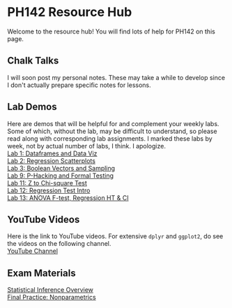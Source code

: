 # PH142 Resource Hub
Welcome to the resource hub! You will find lots of help for PH142 on this page.

## Chalk Talks
I will soon post my personal notes. These may take a while to develop since I don't actually prepare specific notes for lessons.

## Lab Demos
Here are demos that will be helpful for and complement your weekly labs. Some of which, without the lab, may be difficult to understand, so please read along with corresponding lab assignments. I marked these labs by week, not by actual number of labs, I think. I apologize.
<br>
<a href="lab_demos/lab_1/lab_1_demo.html">Lab 1: Dataframes and Data Viz</a>
<br>
<a href="lab_demos/lab_2/lab_2_demo.html">Lab 2: Regression Scatterplots</a>
<br>
<a href="lab_demos/lab_3/lab_3_demo.html">Lab 3: Boolean Vectors and Sampling</a>
<br>
<a href="lab_demos/lab_9/lab_9_demo.html">Lab 9: P-Hacking and Formal Testing</a>
<br>
<a href="lab_demos/lab_11/Lab (2018-11-08).html">Lab 11: Z to Chi-square Test</a>
<br>
<a href="lab_demos/lab_12/lab_12.html">Lab 12: Regression Test Intro</a>
<br>
<a href="lab_demos/lab_13/lab_13.html">Lab 13: ANOVA F-test, Regression HT & CI</a>

## YouTube Videos
Here is the link to YouTube videos. For extensive `dplyr` and `ggplot2`, do see the videos on the following channel.
<br>
<a href="https://www.youtube.com/channel/UCcwP59Z7IT29Qi-izAwf7rA/videos">YouTube Channel</a>

## Exam Materials
<a href="final/part-3-review.pdf">Statistical Inference Overview</a>
<br>
<a href="final/nonparametric.html">Final Practice: Nonparametrics</a>
